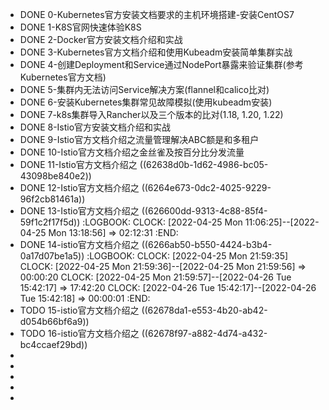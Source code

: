 - DONE 0-Kubernetes官方安装文档要求的主机环境搭建-安装CentOS7
- DONE 1-K8S官网快速体验K8S
- DONE 2-Docker官方安装文档介绍和实战
- DONE 3-Kubernetes官方文档介绍和使用Kubeadm安装简单集群实战
- DONE 4-创建Deployment和Service通过NodePort暴露来验证集群(参考Kubernetes官方文档)
- DONE 5-集群内无法访问Service解决方案(flannel和calico比对)
- DONE 6-安装Kubernetes集群常见故障模拟(使用kubeadm安装)
- DONE 7-k8s集群导入Rancher以及三个版本的比对(1.18, 1.20, 1.22)
- DONE 8-Istio官方安装文档介绍和实战
- DONE 9-Istio官方文档介绍之流量管理解决ABC额是和多租户
- DONE 10-Istio官方文档介绍之金丝雀及按百分比分发流量
- DONE 11-Istio官方文档介绍之 ((62638d0b-1d62-4986-bc05-43098be840e2))
- DONE 12-Istio官方文档介绍之 ((6264e673-0dc2-4025-9229-96f2cb81461a))
- DONE 13-Istio官方文档介绍之 ((626600dd-9313-4c88-85f4-59f1c2f17f5d))
  :LOGBOOK:
  CLOCK: [2022-04-25 Mon 11:06:25]--[2022-04-25 Mon 13:18:56] =>  02:12:31
  :END:
- DONE 14-istio官方文档介绍之 ((6266ab50-b550-4424-b3b4-0a17d07be1a5))
  :LOGBOOK:
  CLOCK: [2022-04-25 Mon 21:59:35]
  CLOCK: [2022-04-25 Mon 21:59:36]--[2022-04-25 Mon 21:59:56] =>  00:00:20
  CLOCK: [2022-04-25 Mon 21:59:57]--[2022-04-26 Tue 15:42:17] =>  17:42:20
  CLOCK: [2022-04-26 Tue 15:42:17]--[2022-04-26 Tue 15:42:18] =>  00:00:01
  :END:
- TODO 15-istio官方文档介绍之 ((62678da1-e553-4b20-ab42-d054b66bf6a9))
- TODO 16-istio官方文档介绍之 ((62678f97-a882-4d74-a432-bc4ccaef29bd))
-
-
-
-
-